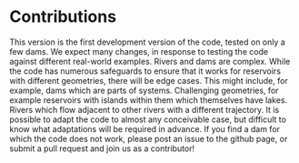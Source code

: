 # Contributions

This version is the first development version of the code, tested on only a few dams.
We expect many changes, in response to testing the code against different real-world examples.
Rivers and dams are complex. 
While the code has numerous safeguards to ensure that it works for reservoirs with different geometries, there will be edge cases.
This might include, for example, dams which are parts of systems.
Challenging geometries, for example reservoirs with islands within them which themselves have lakes.
Rivers which flow adjacent to other rivers with a different trajectory.
It is possible to adapt the code to almost any conceivable case, but difficult to know what adaptations will be required in advance.
If you find a dam for which the code does not work, please post an issue to the github page, or submit a pull request and join us as a contributor!